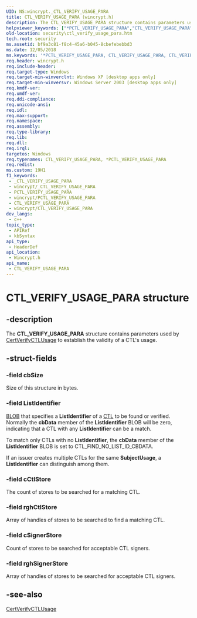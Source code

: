 ```yaml
---
UID: NS:wincrypt._CTL_VERIFY_USAGE_PARA
title: CTL_VERIFY_USAGE_PARA (wincrypt.h)
description: The CTL_VERIFY_USAGE_PARA structure contains parameters used by CertVerifyCTLUsage to establish the validity of a CTL's usage.
helpviewer_keywords: ["*PCTL_VERIFY_USAGE_PARA","CTL_VERIFY_USAGE_PARA","CTL_VERIFY_USAGE_PARA structure [Security]","PCTL_VERIFY_USAGE_PARA","PCTL_VERIFY_USAGE_PARA structure pointer [Security]","_crypto2_ctl_verify_usage_para","security.ctl_verify_usage_para","wincrypt/CTL_VERIFY_USAGE_PARA","wincrypt/PCTL_VERIFY_USAGE_PARA"]
old-location: security\ctl_verify_usage_para.htm
tech.root: security
ms.assetid: bf9a3c81-f8c4-45a6-b045-8cbefebebbd3
ms.date: 12/05/2018
ms.keywords: '*PCTL_VERIFY_USAGE_PARA, CTL_VERIFY_USAGE_PARA, CTL_VERIFY_USAGE_PARA structure [Security], PCTL_VERIFY_USAGE_PARA, PCTL_VERIFY_USAGE_PARA structure pointer [Security], _crypto2_ctl_verify_usage_para, security.ctl_verify_usage_para, wincrypt/CTL_VERIFY_USAGE_PARA, wincrypt/PCTL_VERIFY_USAGE_PARA'
req.header: wincrypt.h
req.include-header: 
req.target-type: Windows
req.target-min-winverclnt: Windows XP [desktop apps only]
req.target-min-winversvr: Windows Server 2003 [desktop apps only]
req.kmdf-ver: 
req.umdf-ver: 
req.ddi-compliance: 
req.unicode-ansi: 
req.idl: 
req.max-support: 
req.namespace: 
req.assembly: 
req.type-library: 
req.lib: 
req.dll: 
req.irql: 
targetos: Windows
req.typenames: CTL_VERIFY_USAGE_PARA, *PCTL_VERIFY_USAGE_PARA
req.redist: 
ms.custom: 19H1
f1_keywords:
 - _CTL_VERIFY_USAGE_PARA
 - wincrypt/_CTL_VERIFY_USAGE_PARA
 - PCTL_VERIFY_USAGE_PARA
 - wincrypt/PCTL_VERIFY_USAGE_PARA
 - CTL_VERIFY_USAGE_PARA
 - wincrypt/CTL_VERIFY_USAGE_PARA
dev_langs:
 - c++
topic_type:
 - APIRef
 - kbSyntax
api_type:
 - HeaderDef
api_location:
 - Wincrypt.h
api_name:
 - CTL_VERIFY_USAGE_PARA
---
```


# CTL_VERIFY_USAGE_PARA structure


## -description

The <b>CTL_VERIFY_USAGE_PARA</b> structure contains parameters used by 
<a href="https://docs.microsoft.com/windows/desktop/api/wincrypt/nf-wincrypt-certverifyctlusage">CertVerifyCTLUsage</a> to establish the validity of a CTL's usage.

## -struct-fields

### -field cbSize

Size of this structure in bytes.

### -field ListIdentifier

<a href="https://docs.microsoft.com/windows/desktop/SecGloss/b-gly">BLOB</a> that specifies a <b>ListIdentifier</b> of a <a href="https://docs.microsoft.com/windows/desktop/SecGloss/c-gly">CTL</a> to be found or verified. Normally the <b>cbData</b> member of the <b>ListIdentifier</b> BLOB will be zero, indicating that a CTL with any <b>ListIdentifier</b> can be a match.

To match only CTLs with no <b>ListIdentifier</b>, the <b>cbData</b> member of the <b>ListIdentifier</b> BLOB is set to CTL_FIND_NO_LIST_ID_CBDATA.

If an issuer creates multiple CTLs for the same <b>SubjectUsage</b>, a <b>ListIdentifier</b> can distinguish among them.

### -field cCtlStore

The count of stores to be searched for a matching CTL.

### -field rghCtlStore

Array of handles of stores to be searched to find a matching CTL.

### -field cSignerStore

Count of stores to be searched for acceptable CTL signers.

### -field rghSignerStore

Array of handles of stores to be searched for acceptable CTL signers.

## -see-also

<a href="https://docs.microsoft.com/windows/desktop/api/wincrypt/nf-wincrypt-certverifyctlusage">CertVerifyCTLUsage</a>

